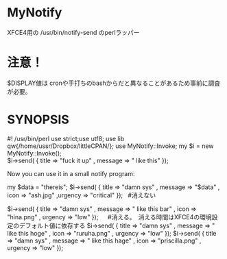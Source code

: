 # MyNotify
XFCE4用の /usr/bin/notify-send  のperlラッパー

# 注意！

$DISPLAY値は cronや手打ちのbashからだと異なることがあるため事前に調査が必要。

# SYNOPSIS

#! /usr/bin/perl
use strict;use utf8;
use lib qw{/home/ussr/Dropbox/littleCPAN/};
use MyNotify::Invoke;
 my $i = new  MyNotify::Invoke();  
 $i->send(  { title => "fuck it up"  , message => " like this" });
 
Now you can use it in a small notify program:

   my $data = "thereis";
  $i->send(  { title => "damn sys"  , message => "$data" , icon => "ash.jpg" ,urgency => "critical" });
   #消えない
   
  $i->send(  { title => "damn sys"  , message => " like this bar" , icon => "hina.png" , urgency => "low" });
  　#消える。　消える時間はXFCE4の環境設定のデフォルト値に依存する
  $i->send(  { title => "damn sys"  , message => " like this hoge" , icon => "ruruha.png" , urgency => "low" });
  $i->send(  { title => "damn sys"  , message => " like this hage" , icon => "priscilla.png" , urgency => "low" });
  
